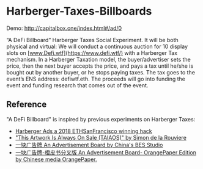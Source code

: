# Harberger-Taxes-Billboards

Demo: http://capitalbox.one/index.html#/ad/0

“A DeFi Billboard” Harberger Taxes Social Experiment. It will be both physical and virtual: We will conduct a continuous auction for 10 display slots on [www.Defi.wtf](https://www.defi.wtf/) with a Harberger Tax mechanism. In a Harberger Taxation model, the buyer/advertiser sets the price, then the next buyer accepts the price, and pays a tax until he/she is bought out by another buyer, or he stops paying taxes. The tax goes to the event’s ENS address: defiwtf.eth. The proceeds will go into funding the event and funding research that comes out of the event.

## Reference
"A DeFi Billboard" is inspired by previous experiments on Harberger Taxes:
- [Harberger Ads a 2018 ETHSanFrancisco winning hack](https://github.com/bin-studio/harberger-ads-contracts)
- ["This Artwork Is Always On Sale (TAIAOS)" by Simon de la Rouviere](https://github.com/simondlr/thisartworkisalwaysonsale)
- [一块广告牌 An Advertisement Board by China's BES Studio](https://github.com/BlockchainEconomicsStudio/AdvertisementBoard)
- [一块广告牌-橙皮书分叉版 An Advertisement Board- OrangePaper Edition by Chinese media OrangePaper.](https://mp.weixin.qq.com/s?__biz=MzA4MzE1MzQ3MA==&mid=2450142398&idx=1&sn=1a4fa16983914492e5a096d2d3006283&chksm=880453efbf73daf9397c86bc61779b076053a40f211f2460669d25f8b6b79b2320ccc9c09bd1&scene=0&xtrack=1)
